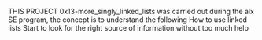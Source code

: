 THIS PROJECT 0x13-more_singly_linked_lists was carried out during the alx SE program, the concept is to understand the following
How to use linked lists
Start to look for the right source of information without too much help
